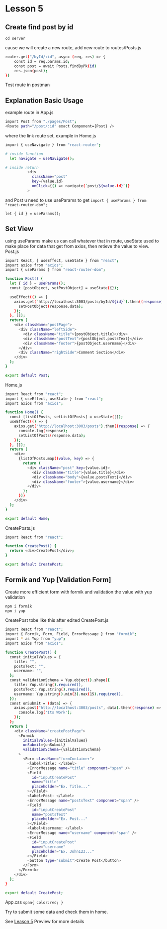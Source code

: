 # Lesson 5

## Create find post by id

`cd server`

cause we will create a new route, add new route to routes/Posts.js

```bash
router.get("/byId/:id", async (req, res) => {
    const id = req.params.id;
    const post = await Posts.findByPk(id)
    res.json(post);
})
```

Test route in postman

## Explanation Basic Usage

example route in App.js

```bash
import Post from "./pages/Post";
<Route path="/post/:id" exact Component={Post} />
```

where the link route set, example in Home.js

```bash
import { useNavigate } from "react-router";

# inside function
  let navigate = useNavigate();

# inside return
          <div
            className="post"
            key={value.id}
            onClick={() => navigate(`post/${value.id}`)}
          >
```

and Post u need to use useParams to get
`import { useParams } from "react-router-dom";`

`let { id } = useParams();`

## Set View

using useParams make us can call whatever that in route, useState used to make place for data that get from axios,
then retieve the value to view.
Post.js

```bash
import React, { useEffect, useState } from "react";
import axios from "axios";
import { useParams } from "react-router-dom";

function Post() {
  let { id } = useParams();
  const [postObject, setPostObject] = useState({});

  useEffect(() => {
    axios.get(`http://localhost:3003/posts/byId/${id}`).then((response) => {
      setPostObject(response.data);
    });
  }, []);
  return (
    <div className="postPage">
      <div className="leftSide">
        <div className="title">{postObject.title}</div>
        <div className="postText">{postObject.postsText}</div>
        <div className="footer">{postObject.username}</div>
      </div>
      <div className="rightSide">Comment Section</div>
    </div>
  );
}

export default Post;
```

Home.js

```bash
import React from "react";
import { useEffect, useState } from "react";
import axios from "axios";

function Home() {
  const [listOfPosts, setListOfPosts] = useState([]);
  useEffect(() => {
    axios.get("http://localhost:3003/posts").then((response) => {
      console.log(response);
      setListOfPosts(response.data);
    });
  }, []);
  return (
    <div>
      {listOfPosts.map((value, key) => {
        return (
          <div className="post" key={value.id}>
            <div className="title">{value.title}</div>
            <div className="body">{value.postsText}</div>
            <div className="footer">{value.username}</div>
          </div>
        );
      })}
    </div>
  );
}

export default Home;
```

CreatePosts.js

```bash
import React from "react";

function CreatePost() {
  return <div>CreatePost</div>;
}

export default CreatePost;
```

## Formik and Yup [Validation Form]

Create more efficient form with formik and validation the value with yup validation

```bash
npm i formik
npm i yup
```

CreatePost tobe like this after edited
CreatePost.js

```bash
import React from "react";
import { Formik, Form, Field, ErrorMessage } from "formik";
import * as Yup from "yup";
import axios from "axios";

function CreatePost() {
  const initialValues = {
    title: "",
    postsText: "",
    username: "",
  };
  const validationSchema = Yup.object().shape({
    title: Yup.string().required(),
    postsText: Yup.string().required(),
    username: Yup.string().min(3).max(15).required(),
  });
  const onSubmit = (data) => {
    axios.post("http://localhost:3003/posts", data).then((response) => {
      console.log('Its Work');
    });
  };
  return (
    <div className="createPostPage">
      <Formik
        initialValues={initialValues}
        onSubmit={onSubmit}
        validationSchema={validationSchema}
      >
        <Form className="formContainer">
          <label>Title: </label>
          <ErrorMessage name="title" component="span" />
          <Field
            id="inputCreatePost"
            name="title"
            placeholder="Ex. Title..."
          ></Field>
          <label>Post: </label>
          <ErrorMessage name="postsText" component="span" />
          <Field
            id="inputCreatePost"
            name="postsText"
            placeholder="Ex. Post..."
          ></Field>
          <label>Username: </label>
          <ErrorMessage name="username" component="span" />
          <Field
            id="inputCreatePost"
            name="username"
            placeholder="Ex. John123..."
          ></Field>
          <button type="submit">Create Post</button>
        </Form>
      </Formik>
    </div>
  );
}

export default CreatePost;
```

App.css
`span{ color:red; }`

Try to submit some data and check them in home.

See [Leason 5](https://lesson2.com) Preview for more details
